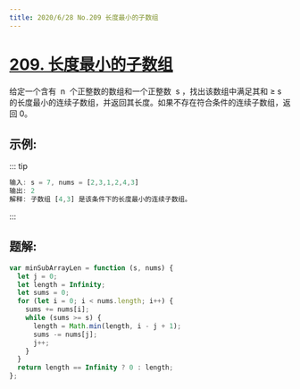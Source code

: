 ```yaml
---
title: 2020/6/28 No.209 长度最小的子数组
---
```


# [209. 长度最小的子数组](https://leetcode-cn.com/problems/minimum-size-subarray-sum/)

给定一个含有  n  个正整数的数组和一个正整数  s ，找出该数组中满足其和 ≥ s 的长度最小的连续子数组，并返回其长度。如果不存在符合条件的连续子数组，返回 0。

## 示例:

::: tip

```js
输入: s = 7, nums = [2,3,1,2,4,3]
输出: 2
解释: 子数组 [4,3] 是该条件下的长度最小的连续子数组。
```

:::

## 题解:

```js
var minSubArrayLen = function (s, nums) {
  let j = 0;
  let length = Infinity;
  let sums = 0;
  for (let i = 0; i < nums.length; i++) {
    sums += nums[i];
    while (sums >= s) {
      length = Math.min(length, i - j + 1);
      sums -= nums[j];
      j++;
    }
  }
  return length == Infinity ? 0 : length;
};
```
